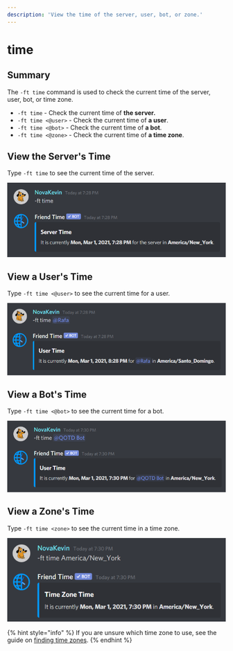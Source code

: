 ```yaml
---
description: 'View the time of the server, user, bot, or zone.'
---
```


# time

## Summary

The `-ft time` command is used to check the current time of the server, user, bot, or time zone.

* `-ft time` - Check the current time of **the server.**
* `-ft time <@user>` - Check the current time of **a user**.
* `-ft time <@bot>` - Check the current time of **a bot**.
* `-ft time <@zone>` - Check the current time of **a time zone**.

## View the Server's Time

Type `-ft time` to see the current time of the server.

![](../../.gitbook/assets/image%20%286%29.png)

## View a User's Time

Type `-ft time <@user>` to see the current time for a user.

![](../../.gitbook/assets/image%20%284%29.png)

## View a Bot's Time

Type `-ft time <@bot>` to see the current time for a bot.

![](../../.gitbook/assets/image%20%281%29.png)

## View a Zone's Time

Type `-ft time <zone>` to see the current time in a time zone.

![](../../.gitbook/assets/image%20%283%29%20%281%29%20%281%29%20%282%29%20%282%29%20%282%29%20%282%29%20%281%29.png)

{% hint style="info" %}
If you are unsure which time zone to use, see the guide on [finding time zones](../../finding-time-zones.md).
{% endhint %}

